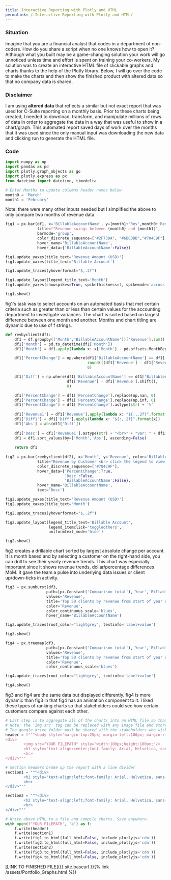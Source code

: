 ```yaml
---
title: Interactive Reporting with Plotly and HTML
permalink: /:Interactive Reporting with Plotly and HTML/
---
```


### **Situation**
Imagine that you are a financial analyst that codes in a department of non-coders. How do you share a script when no one knows how to open it? Although what you built may be a game-changing solution your work will go unnoticed unless time and effort is spent on training your co-workers. My solution was to create an interactive HTML file of clickable graphs and charts thanks to the help of the Plotly library. Below, I will go over the code to make the charts and then show the finished product with altered data so that no company data is shared.

### **Disclaimer**
I am using **altered data** that reflects a similar but not exact report that was used for C-Suite reporting on a monthly basis. Prior to these charts being created, I needed to download, transform, and manipulate millions of rows of data in order to aggregate the data in a way that was useful to show in a chart/graph. This automated report saved days of work over the months that it was used since the only manual input was downloading the new data and clicking run to generate the HTML file.

### **Code**
```python
import numpy as np
import pandas as pd
import plotly.graph_objects as go
import plotly.express as px
from datetime import datetime, timedelta

# Enter Months to update columns header names below
month0 = 'March'
month1 = 'February'
```
Note: there were many other inputs needed but I simplified the above to only compare two months of revenue data.

```python
fig1 = px.bar(df1, x='BillableAccountName', y=[month1+'Rev',month0+'Rev'],
              title=f"Revenue swings between {month0} and {month1}",
              barmode='group',
              color_discrete_sequence=["#2F73DA", "#6BCDDB","#704C9F"],
              hover_name='BillableAccountName',
              hover_data={'BillableAccountName':False})

fig1.update_yaxes(title_text='Revenue Amount (USD)')
fig1.update_xaxes(title_text='Billable Account')

fig1.update_traces(yhoverformat="$,.2f")

fig1.update_layout(legend_title_text='Month')
fig1.update_yaxes(showspikes=True, spikethickness=1, spikemode='across')

fig1.show()
```
fig1's task was to select accounts on an automated basis that met certain criteria such as greater than or less than certain values for the accounting department to investigate variances. The chart is sorted based on largest difference between one month and another. Months and chart titling are dynamic due to use of f strings.

```python
def revbyclient(df):
    df1 = df.groupby(['Month','BillableAccountName'])['Revenue'].sum().reset_index().sort_values(by=['BillableAccountName','Month'], ascending=[True,True])
    df1['Month'] = pd.to_datetime(df1['Month'])
    df1['Month'] = df1.apply(lambda x: x['Month'] - pd.offsets.MonthBegin(1), axis=1)

    df1['PercentChange'] = np.where(df1['BillableAccountName'] == df1['BillableAccountName'].shift(),
                                    round(((df1['Revenue'] - df1['Revenue'].shift()) / df1['Revenue'].shift()*100),2),
                                    0)

    df1['Diff'] = np.where(df1['BillableAccountName'] == df1['BillableAccountName'].shift(),
                           df1['Revenue'] - df1['Revenue'].shift(),
                           0)

    df1['PercentChange'] = df1['PercentChange'].replace(np.nan, 0)
    df1['PercentChange'] = df1['PercentChange'].replace(np.inf, 0)
    df1['PercentChange'] = df1['PercentChange'].astype(str) + '%'
    
    df1['Revenue1'] = df1['Revenue'].apply(lambda x: "${:,.2f}".format(x))
    df1['Diff1'] = df1['Diff'].apply(lambda x: "${:,.2f}".format(x))
    df1['Abs'] = abs(df1['Diff'])
    
    df1['Desc'] = df1['Revenue1'].astype(str) + "<br>" + "Var: " + df1['Diff1'].astype(str) + "<br>" + df1['PercentChange'].astype(str)
    df1 = df1.sort_values(by=['Month','Abs'], ascending=False)
    
    return df1
    
fig2 = px.bar(revbyclient(df2), x='Month', y='Revenue', color='BillableAccountName',
              title="Revenue by Customer <br> click the legend to view the chart by account<br> sorted by absolute change",
              color_discrete_sequence=["#704C9F"],
              hover_data={'PercentChange':True,
                          'Desc':False,
                          'BillableAccountName':False},
              hover_name='BillableAccountName',
              text='Desc')

fig2.update_yaxes(title_text='Revenue Amount (USD)')
fig2.update_xaxes(title_text='Month')

fig2.update_traces(yhoverformat="$,.2f")

fig2.update_layout(legend_title_text='Billable Account',
                   legend_itemclick='toggleothers',
                   uniformtext_mode='hide')

fig2.show()
```
fig2 creates a drillable chart sorted by largest absolute change per account. It is month based and by selecting a customer on the right-hand side, you can drill to see their yearly revenue trends. This chart was especially important since it shows revenue trends, dollar/percentage differences MoM. It gave the team a pulse into underlying data issues or client up/down-ticks in activity.

```python
fig3 = px.sunburst(df3,
                  path=[px.Constant('Comparison total'),'Year','BillableAccountName'],
                  values='Revenue',
                  title='Top 50 clients by revenue from start of year until current month for each year listed',
                  color='Revenue',
                  color_continuous_scale='blues',
                  hover_name='BillableAccountName')

fig3.update_traces(root_color="lightgrey", textinfo='label+value')

fig3.show()

fig4 = px.treemap(df3,
                  path=[px.Constant('Comparison total'),'Year','BillableAccountName'],
                  values='Revenue',
                  title='Top 50 clients by revenue from start of year until current month for each year listed',
                  color='Revenue',
                  color_continuous_scale='blues')

fig4.update_traces(root_color="lightgrey", textinfo='label+value')

fig4.show()
```
fig3 and fig4 are the same data but displayed differently. fig4 is more dynamic than fig3 in that fig4 has an animation component to it. I liked these types of ranking charts so that stakeholders could see how certain customers compare against each other.

```python
# Last step is to aggregate all of the charts into an HTML file so that it can be shared
# Note: the 'img src' tag can be replaced with any image file and stored in a google drive folder shared with those who will access the report.
# The google drive folder must be shared with the stakeholders who wish to see the image - usually I would place a company logo so that the header looked formal.
header = f"""<body style="margin-top:25px; margin-left:100px; margin-right:100px"></body>
<div>
        <img src="YOUR FILEPATH" style="width:100px;height:100px;"/>
        <h1 style="text-align:center;font-family: Arial, Helvetica, sans-serif;">{str.upper(month0)} CLOSE REVIEW</h1>
        <hr>
</div>"""

# Section headers broke up the report with a line divider
section1 = """<div>
        <h2 style="text-align:left;font-family: Arial, Helvetica, sans-serif;">Revenue Review</h2>
        <hr>
</div>"""

section2 = """<div>
        <h2 style="text-align:left;font-family: Arial, Helvetica, sans-serif;">Customer Ranking</h2>
        <hr>
</div>"""

# Write above HTML to a file and compile charts. Save anywhere.
with open(f"YOUR FILEPATH", 'a') as f:
    f.write(header)
    f.write(section1)
    f.write(fig1.to_html(full_html=False, include_plotlyjs='cdn'))
    f.write(fig2.to_html(full_html=False, include_plotlyjs='cdn'))
    f.write(section2)
    f.write(fig3.to_html(full_html=False, include_plotlyjs='cdn'))
    f.write(fig4.to_html(full_html=False, include_plotlyjs='cdn'))
```
[LINK TO FINISHED FILE]({{ site.baseurl }}{% link /assets/Portfolio_Graphs.html %})
